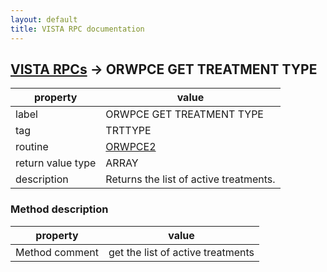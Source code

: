 ```yaml
---
layout: default
title: VISTA RPC documentation
---
```




## [VISTA RPCs](TableOfContent.md) &#8594; ORWPCE GET TREATMENT TYPE 

 property | value 
--- | --- 
 label | ORWPCE GET TREATMENT TYPE
 tag | TRTTYPE
 routine | [ORWPCE2](http://code.osehra.org/dox/Routine_ORWPCE2_source.html)
 return value type | ARRAY
 description | Returns the list of active treatments.


### Method description

 property | value 
--- | --- 
 Method comment | get the list of active treatments